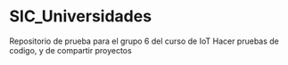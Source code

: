 # SIC_Universidades
Repositorio de prueba para el grupo 6 del curso de IoT  Hacer pruebas de codigo, y de compartir proyectos
